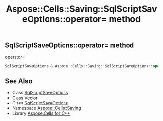 ﻿---
title: Aspose::Cells::Saving::SqlScriptSaveOptions::operator= method
linktitle: operator=
second_title: Aspose.Cells for C++ API Reference
description: 'Aspose::Cells::Saving::SqlScriptSaveOptions::operator= method. operator= in C++.'
type: docs
weight: 300
url: /cpp/aspose.cells.saving/sqlscriptsaveoptions/operator_asm/
---
## SqlScriptSaveOptions::operator= method


operator=

```cpp
SqlScriptSaveOptions & Aspose::Cells::Saving::SqlScriptSaveOptions::operator=(const SqlScriptSaveOptions &src)
```

## See Also

* Class [SqlScriptSaveOptions](../)
* Class [Vector](../../../aspose.cells/vector/)
* Class [SqlScriptSaveOptions](../)
* Namespace [Aspose::Cells::Saving](../../)
* Library [Aspose.Cells for C++](../../../)
